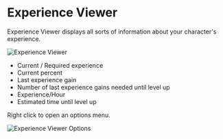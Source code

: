 # Experience Viewer

Experience Viewer displays all sorts of information about your character's experience.

![Experience Viewer](http://i.imgur.com/pddYxcZ.png)

* Current / Required experience
* Current percent
* Last experience gain
* Number of last experience gains needed until level up
* Experience/Hour
* Estimated time until level up

Right click to open an options menu.

![Experience Viewer Options](http://i.imgur.com/VFA7fGr.png)
